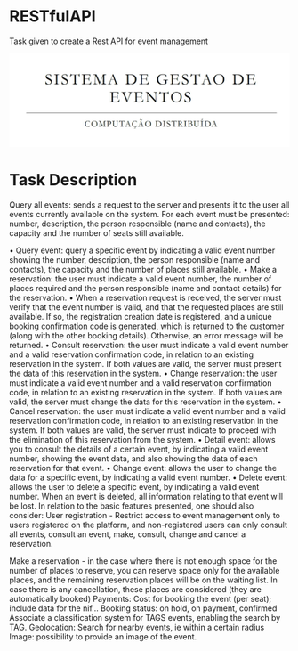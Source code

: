 # RESTfulAPI
Task given to create a Rest API for event management

![](https://github.com/nunopontes06/RESTfulAPI/blob/d004e24ed680f59aa5b8f2f4e84b28419d01b7cc/RESTful%20API.JPG)

# Task Description
Query all events: sends a request to the server and presents it to the user
all events currently available on the system. For each event must be
presented: number, description, the person responsible (name and contacts), the capacity and the
number of seats still available.

• Query event: query a specific event by indicating a
valid event number showing the number, description, the person responsible (name and
contacts), the capacity and the number of places still available.
• Make a reservation: the user must indicate a valid event number, the number of places required and the person responsible (name and contact details) for the reservation.
• When a reservation request is received, the server must verify that the event number is valid, and that the requested places are still available. If so, the registration creation date is registered, and a unique booking confirmation code is generated, which is returned to the customer (along with the other booking details). Otherwise, an error message will be returned.
• Consult reservation: the user must indicate a valid event number and a valid reservation confirmation code, in relation to an existing reservation in the system. If both values are valid, the server must present the data of this reservation in the system.
• Change reservation: the user must indicate a valid event number and a valid reservation confirmation code, in relation to an existing reservation in the system. If both values are valid, the server must change the data for this reservation in the system.
• Cancel reservation: the user must indicate a valid event number and a valid reservation confirmation code, in relation to an existing reservation in the system. If both values are valid, the server must indicate to proceed with the elimination of this reservation from the system.
• Detail event: allows you to consult the details of a certain event, by indicating a valid event number, showing the event data, and also showing the data of each reservation for that event.
• Change event: allows the user to change the data for a specific event, by indicating a valid event number.
• Delete event: allows the user to delete a specific event, by indicating a valid event number. When an event is deleted, all information relating to that event will be lost.
In relation to the basic features presented, one should also consider:
User registration - Restrict access to event management only to users registered on the platform, and non-registered users can only consult all events, consult an event, make, consult, change and cancel a reservation.

Make a reservation - in the case where there is not enough space for the number of places to reserve, you can reserve space only for the available places, and the remaining reservation places will be on the waiting list. In case there is any cancellation, these places are considered (they are automatically booked)
Payments: Cost for booking the event (per seat); include data for the nif…
Booking status: on hold, on payment, confirmed
Associate a classification system for TAGS events, enabling the search by TAG.
Geolocation: Search for nearby events, ie within a certain radius
Image: possibility to provide an image of the event.
